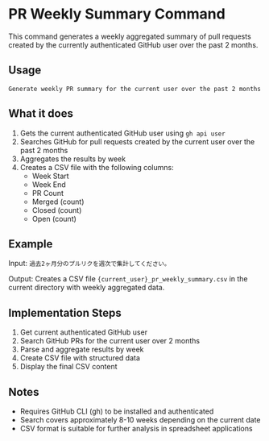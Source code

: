 # PR Weekly Summary Command

This command generates a weekly aggregated summary of pull requests created by the currently authenticated GitHub user over the past 2 months.

## Usage

```
Generate weekly PR summary for the current user over the past 2 months
```

## What it does

1. Gets the current authenticated GitHub user using `gh api user`
2. Searches GitHub for pull requests created by the current user over the past 2 months
3. Aggregates the results by week
4. Creates a CSV file with the following columns:
   - Week Start
   - Week End  
   - PR Count
   - Merged (count)
   - Closed (count)
   - Open (count)

## Example

Input: `過去2ヶ月分のプルリクを週次で集計してください。`

Output: Creates a CSV file `{current_user}_pr_weekly_summary.csv` in the current directory with weekly aggregated data.

## Implementation Steps

1. Get current authenticated GitHub user
2. Search GitHub PRs for the current user over 2 months
3. Parse and aggregate results by week
4. Create CSV file with structured data
5. Display the final CSV content

## Notes

- Requires GitHub CLI (gh) to be installed and authenticated
- Search covers approximately 8-10 weeks depending on the current date
- CSV format is suitable for further analysis in spreadsheet applications
